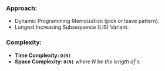 ### Approach:
- Dynamic Programming Memoization (pick or leave pattern).
- Longest Increasing Subsequence (LIS) Variant.
​
### Complexity:
- **Time Complexity: `O(N)`**
- **Space Complexity: `O(N)`** *where N be the length of s.*